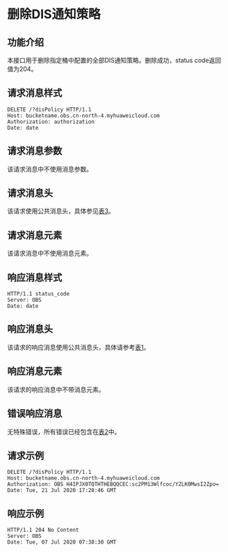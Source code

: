 # 删除DIS通知策略<a name="obs_04_0141"></a>

## 功能介绍<a name="section19372229152946"></a>

本接口用于删除指定桶中配置的全部DIS通知策略。删除成功，status code返回值为204。

## 请求消息样式<a name="section51167945152946"></a>

```
DELETE /?disPolicy HTTP/1.1
Host: bucketname.obs.cn-north-4.myhuaweicloud.com 
Authorization: authorization
Date: date
```

## 请求消息参数<a name="section11252648"></a>

该请求消息中不使用消息参数。

## 请求消息头<a name="section16227023104816"></a>

该请求使用公共消息头，具体参见[表3](构造请求.md#table25197309)。

## 请求消息元素<a name="section23158684"></a>

该请求消息中不使用消息元素。

## 响应消息样式<a name="section920694152946"></a>

```
HTTP/1.1 status_code
Server: OBS
Date: date
```

## 响应消息头<a name="section8877856"></a>

该请求的响应消息使用公共消息头，具体请参考[表1](返回结果.md#d0e686)。

## 响应消息元素<a name="section12791844"></a>

该请求的响应消息中不带消息元素。

## 错误响应消息<a name="section48017739"></a>

无特殊错误，所有错误已经包含在[表2](错误码.md#d0e843)中。

## 请求示例<a name="section14482163815396"></a>

```
DELETE /?disPolicy HTTP/1.1
Host: bucketname.obs.cn-north-4.myhuaweicloud.com 
Authorization: OBS H4IPJX0TQTHTHEBQQCEC:sc2PM13Wlfcoc/YZLK0MwsI2Zpo=
Date: Tue, 21 Jul 2020 17:28:46 GMT
```

## 响应示例<a name="section76081155815"></a>

```
HTTP/1.1 204 No Content
Server: OBS
Date: Tue, 07 Jul 2020 07:38:30 GMT
```

